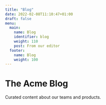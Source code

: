 ```yaml
---
title: "Blog"
date: 2022-02-08T11:10:47+01:00
draft: false
menu:
  main:
    name: Blog
    identifier: blog
    weight: 110
    post: From our editor
  footer:
    name: Blog
    weight: 100
---
```


# The Acme Blog

Curated content about our teams and products.
